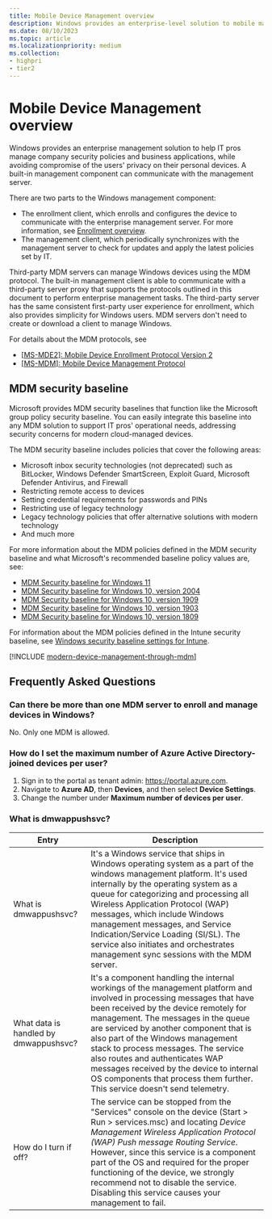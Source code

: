 ```yaml
---
title: Mobile Device Management overview
description: Windows provides an enterprise-level solution to mobile management, to help IT pros comply with security policies while avoiding compromise of user's privacy.
ms.date: 08/10/2023
ms.topic: article
ms.localizationpriority: medium
ms.collection:
- highpri
- tier2
---
```


# Mobile Device Management overview

Windows provides an enterprise management solution to help IT pros manage company security policies and business applications, while avoiding compromise of the users' privacy on their personal devices. A built-in management component can communicate with the management server.

There are two parts to the Windows management component:

- The enrollment client, which enrolls and configures the device to communicate with the enterprise management server. For more information, see [Enrollment overview](mobile-device-enrollment.md).
- The management client, which periodically synchronizes with the management server to check for updates and apply the latest policies set by IT.

Third-party MDM servers can manage Windows devices using the MDM protocol. The built-in management client is able to communicate with a third-party server proxy that supports the protocols outlined in this document to perform enterprise management tasks. The third-party server has the same consistent first-party user experience for enrollment, which also provides simplicity for Windows users. MDM servers don't need to create or download a client to manage Windows.

For details about the MDM protocols, see

- [[MS-MDE2]: Mobile Device Enrollment Protocol Version 2](/openspecs/windows_protocols/ms-mde2/4d7eadd5-3951-4f1c-8159-c39e07cbe692)
- [[MS-MDM]: Mobile Device Management Protocol](/openspecs/windows_protocols/ms-mdm/33769a92-ac31-47ef-ae7b-dc8501f7104f)

## MDM security baseline

Microsoft provides MDM security baselines that function like the Microsoft group policy security baseline. You can easily integrate this baseline into any MDM solution to support IT pros' operational needs, addressing security concerns for modern cloud-managed devices.

The MDM security baseline includes policies that cover the following areas:

- Microsoft inbox security technologies (not deprecated) such as BitLocker, Windows Defender SmartScreen, Exploit Guard, Microsoft Defender Antivirus, and Firewall
- Restricting remote access to devices
- Setting credential requirements for passwords and PINs
- Restricting use of legacy technology
- Legacy technology policies that offer alternative solutions with modern technology
- And much more

For more information about the MDM policies defined in the MDM security baseline and what Microsoft's recommended baseline policy values are, see:

- [MDM Security baseline for Windows 11](https://download.microsoft.com/download/2/C/4/2C418EC7-31E0-4A74-8928-6DCD512F9A46/Windows11-MDM-SecurityBaseLine-Document.zip)
- [MDM Security baseline for Windows 10, version 2004](https://download.microsoft.com/download/2/C/4/2C418EC7-31E0-4A74-8928-6DCD512F9A46/2004-MDM-SecurityBaseLine-Document.zip)
- [MDM Security baseline for Windows 10, version 1909](https://download.microsoft.com/download/2/C/4/2C418EC7-31E0-4A74-8928-6DCD512F9A46/1909-MDM-SecurityBaseLine-Document.zip)
- [MDM Security baseline for Windows 10, version 1903](https://download.microsoft.com/download/2/C/4/2C418EC7-31E0-4A74-8928-6DCD512F9A46/1903-MDM-SecurityBaseLine-Document.zip)
- [MDM Security baseline for Windows 10, version 1809](https://download.microsoft.com/download/2/C/4/2C418EC7-31E0-4A74-8928-6DCD512F9A46/1809-MDM-SecurityBaseLine-Document-[Preview].zip)

For information about the MDM policies defined in the Intune security baseline, see [Windows security baseline settings for Intune](/mem/intune/protect/security-baseline-settings-mdm-all).

[!INCLUDE [modern-device-management-through-mdm](../../includes/licensing/modern-device-management-through-mdm.md)]

## Frequently Asked Questions

### Can there be more than one MDM server to enroll and manage devices in Windows?

No. Only one MDM is allowed.

### How do I set the maximum number of Azure Active Directory-joined devices per user?

1. Sign in to the portal as tenant admin: <https://portal.azure.com>.
1. Navigate to **Azure AD**, then **Devices**, and then select **Device Settings**.
1. Change the number under **Maximum number of devices per user**.

### What is dmwappushsvc?

| Entry | Description |
| --------------- | -------------------- |
| What is dmwappushsvc? | It's a Windows service that ships in Windows operating system as a part of the windows management platform. It's used internally by the operating system as a queue for categorizing and processing all Wireless Application Protocol (WAP) messages, which include Windows management messages, and Service Indication/Service Loading (SI/SL). The service also initiates and orchestrates management sync sessions with the MDM server. |
| What data is handled by dmwappushsvc? | It's a component handling the internal workings of the management platform and involved in processing messages that have been received by the device remotely for management. The messages in the queue are serviced by another component that is also part of the Windows management stack to process messages. The service also routes and authenticates WAP messages received by the device to internal OS components that process them further. This service doesn't send telemetry. |
| How do I turn if off? | The service can be stopped from the "Services" console on the device (Start > Run > services.msc) and locating *Device Management Wireless Application Protocol (WAP) Push message Routing Service*. However, since this service is a component part of the OS and  required for the proper functioning of the device, we strongly recommend not to disable the service. Disabling this service causes your management to fail. |
